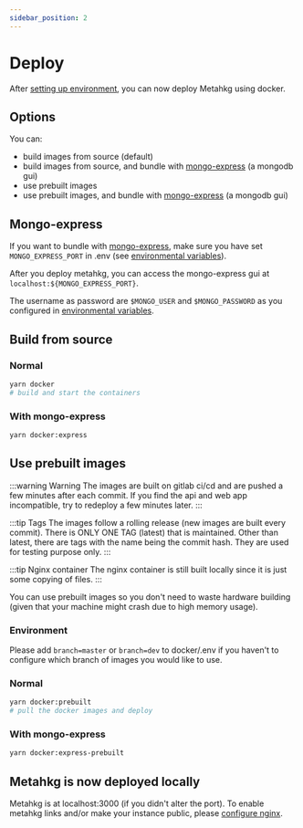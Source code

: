 ```yaml
---
sidebar_position: 2
---
```


# Deploy

After [setting up environment](/docs/category/set-up-environment), you can now deploy Metahkg using docker.

## Options

You can:

- build images from source (default)
- build images from source, and bundle with [mongo-express](https://github.com/mongo-express/mongo-express) (a mongodb gui)
- use prebuilt images
- use prebuilt images, and bundle with [mongo-express](https://github.com/mongo-express/mongo-express) (a mongodb gui)

## Mongo-express

If you want to bundle with [mongo-express](https://github.com/mongo-express/mongo-express), make sure you have set `MONGO_EXPRESS_PORT` in .env (see [environmental variables](./setup/env.md)).

After you deploy metahkg, you can access the mongo-express gui at `localhost:${MONGO_EXPRESS_PORT}`.

The username as password are `$MONGO_USER` and `$MONGO_PASSWORD` as you configured in [environmental variables](./setup/env.md).

## Build from source

### Normal

```bash
yarn docker
# build and start the containers
```

### With mongo-express

```bash
yarn docker:express
```

## Use prebuilt images

:::warning Warning
The images are built on gitlab ci/cd and are pushed a few minutes after each commit. If you find the api and web app incompatible, try to redeploy a few minutes later.
:::

:::tip Tags
The images follow a rolling release (new images are built every commit). There is ONLY ONE TAG (latest) that is maintained. Other than latest, there are tags with the name being the commit hash. They are used for testing purpose only.
:::

:::tip Nginx container
The nginx container is still built locally since it is just some copying of files.
:::

You can use prebuilt images so you don't need to waste hardware building (given that your machine might crash due to high memory usage).

### Environment

Please add `branch=master` or `branch=dev` to docker/.env if you haven't to configure which branch of images you would like to use.

### Normal

```bash
yarn docker:prebuilt
# pull the docker images and deploy
```

### With mongo-express

```bash
yarn docker:express-prebuilt
```

## Metahkg is now deployed locally

Metahkg is at localhost:3000 (if you didn't alter the port). To enable metahkg links and/or make your instance public, please [configure nginx](/docs/category/configure-nginx).
